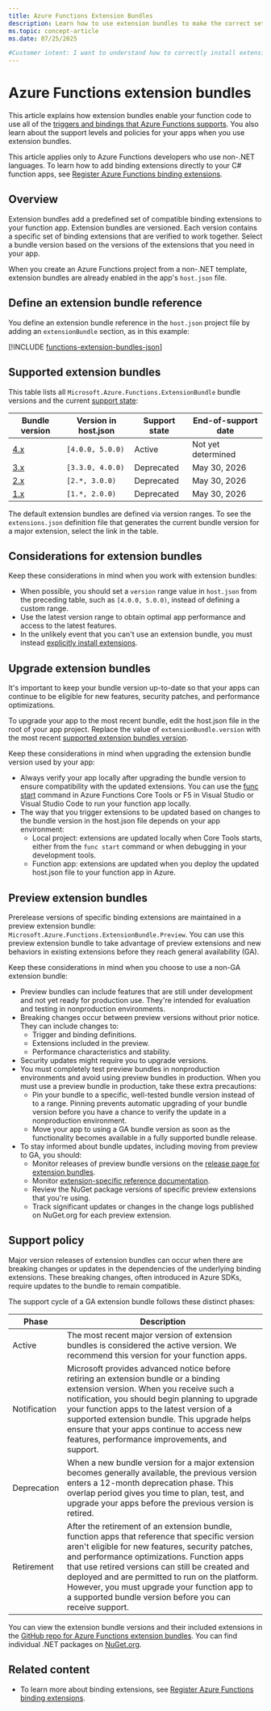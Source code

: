 ```yaml
---
title: Azure Functions Extension Bundles
description: Learn how to use extension bundles to make the correct set of Azure Functions trigger and binding extensions available in your non-.NET function code.
ms.topic: concept-article
ms.date: 07/25/2025

#Customer intent: I want to understand how to correctly install extension bundles so that the functionality implemented in the extensions is available to my functions in my preferred development language.
---
```


# Azure Functions extension bundles

This article explains how extension bundles enable your function code to use all of the [triggers and bindings that Azure Functions supports](./functions-triggers-bindings.md). You also learn about the support levels and policies for your apps when you use extension bundles.  

This article applies only to Azure Functions developers who use non-.NET languages. To learn how to add binding extensions directly to your C# function apps, see [Register Azure Functions binding extensions](functions-bindings-register.md).

## Overview

Extension bundles add a predefined set of compatible binding extensions to your function app. Extension bundles are versioned. Each version contains a specific set of binding extensions that are verified to work together. Select a bundle version based on the versions of the extensions that you need in your app.

When you create an Azure Functions project from a non-.NET template, extension bundles are already enabled in the app's `host.json` file.

## Define an extension bundle reference

You define an extension bundle reference in the `host.json` project file by adding an `extensionBundle` section, as in this example:

[!INCLUDE [functions-extension-bundles-json](../../includes/functions-extension-bundles-json.md)]

## Supported extension bundles

This table lists all `Microsoft.Azure.Functions.ExtensionBundle` bundle versions and the current [support state](#support-policy):

| Bundle version | Version in host.json | Support state | End-of-support date |
| --- | --- | --- | --- |
| [4.x](https://github.com/Azure/azure-functions-extension-bundles/blob/main/src/Microsoft.Azure.Functions.ExtensionBundle/extensions.json) | `[4.0.0, 5.0.0)` | Active | Not yet determined  |
| [3.x](https://github.com/Azure/azure-functions-extension-bundles/blob/main-v3/src/Microsoft.Azure.Functions.ExtensionBundle/extensions.json) | `[3.3.0, 4.0.0)` | Deprecated | May 30, 2026 |
| [2.x](https://github.com/Azure/azure-functions-extension-bundles/blob/main-v2/src/Microsoft.Azure.Functions.ExtensionBundle/extensions.json) | `[2.*, 3.0.0)` | Deprecated | May 30, 2026 |
| [1.x](https://github.com/Azure/azure-functions-extension-bundles/blob/v1.x/src/Microsoft.Azure.Functions.ExtensionBundle/extensions.json) | `[1.*, 2.0.0)` | Deprecated | May 30, 2026 |

The default extension bundles are defined via version ranges. To see the `extensions.json` definition file that generates the current bundle version for a major extension, select the link in the table.

## Considerations for extension bundles

Keep these considerations in mind when you work with extension bundles:

- When possible, you should set a `version` range value in `host.json` from the preceding table, such as `[4.0.0, 5.0.0)`, instead of defining a custom range.
- Use the latest version range to obtain optimal app performance and access to the latest features.
- In the unlikely event that you can't use an extension bundle, you must instead [explicitly install extensions](./functions-bindings-register.md#explicitly-install-extensions).

## Upgrade extension bundles

It's important to keep your bundle version up-to-date so that your apps can continue to be eligible for new features, security patches, and performance optimizations. 

To upgrade your app to the most recent bundle, edit the host.json file in the root of your app project. Replace the value of `extensionBundle.version` with the most recent [supported extension bundles version](#supported-extension-bundles).

Keep these considerations in mind when upgrading the extension bundle version used by your app:

+ Always verify your app locally after upgrading the bundle version to ensure compatibility with the updated extensions. You can use the [func start](functions-core-tools-reference.md#func-start) command in Azure Functions Core Tools or F5 in Visual Studio or Visual Studio Code to run your function app locally.
+ The way that you trigger extensions to be updated based on changes to the bundle version in the host.json file depends on your app environment:
  + Local project: extensions are updated locally when Core Tools starts, either from the `func start` command or when debugging in your development tools.
  + Function app: extensions are updated when you deploy the updated host.json file to your function app in Azure.

## Preview extension bundles

Prerelease versions of specific binding extensions are maintained in a preview extension bundle: `Microsoft.Azure.Functions.ExtensionBundle.Preview`. You can use this preview extension bundle to take advantage of preview extensions and new behaviors in existing extensions before they reach general availability (GA).

Keep these considerations in mind when you choose to use a non-GA extension bundle:

- Preview bundles can include features that are still under development and not yet ready for production use. They're intended for evaluation and testing in nonproduction environments.
- Breaking changes occur between preview versions without prior notice. They can include changes to:
  - Trigger and binding definitions.
  - Extensions included in the preview.
  - Performance characteristics and stability.
- Security updates might require you to upgrade versions.
- You must completely test preview bundles in nonproduction environments and avoid using preview bundles in production. When you must use a preview bundle in production, take these extra precautions:
  - Pin your bundle to a specific, well-tested bundle version instead of to a range. Pinning prevents automatic upgrading of your bundle version before you have a chance to verify the update in a nonproduction environment.
  - Move your app to using a GA bundle version as soon as the functionality becomes available in a fully supported bundle release.
- To stay informed about bundle updates, including moving from preview to GA, you should:
  - Monitor releases of preview bundle versions on the [release page for extension bundles](https://github.com/Azure/azure-functions-extension-bundles/releases).
  - Monitor [extension-specific reference documentation](./functions-triggers-bindings.md).
  - Review the NuGet package versions of specific preview extensions that you're using.
  - Track significant updates or changes in the change logs published on NuGet.org for each preview extension.

## Support policy

Major version releases of extension bundles can occur when there are breaking changes or updates in the dependencies of the underlying binding extensions. These breaking changes, often introduced in Azure SDKs, require updates to the bundle to remain compatible.

The support cycle of a GA extension bundle follows these distinct phases:

| Phase | Description |
| ----- | ----- |  
| Active | The most recent major version of extension bundles is considered the active version. We recommend this version for your function apps. |
| Notification| Microsoft provides advanced notice before retiring an extension bundle or a binding extension version. When you receive such a notification, you should begin planning to upgrade your function apps to the latest version of a supported extension bundle. This upgrade helps ensure that your apps continue to access new features, performance improvements, and support. |
| Deprecation | When a new bundle version for a major extension becomes generally available, the previous version enters a 12-month deprecation phase. This overlap period gives you time to plan, test, and upgrade your apps before the previous version is retired. |
| Retirement | After the retirement of an extension bundle, function apps that reference that specific version aren't eligible for new features, security patches, and performance optimizations. Function apps that use retired versions can still be created and deployed and are permitted to run on the platform. However, you must upgrade your function app to a supported bundle version before you can receive support.|

You can view the extension bundle versions and their included extensions in the [GitHub repo for Azure Functions extension bundles](https://github.com/Azure/azure-functions-extension-bundles/releases). You can find individual .NET packages on [NuGet.org](https://nuget.org).

## Related content

- To learn more about binding extensions, see [Register Azure Functions binding extensions](functions-bindings-register.md).
